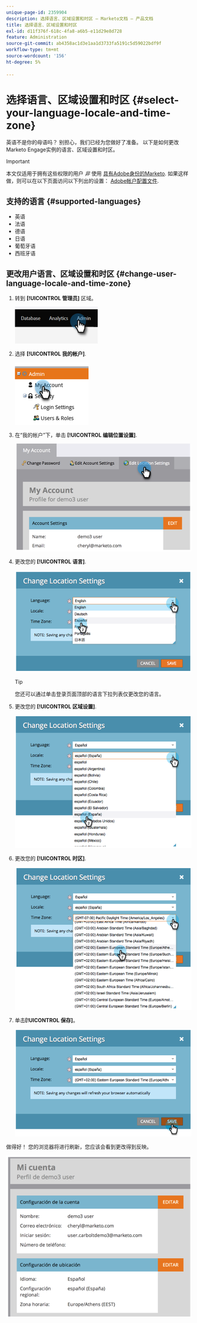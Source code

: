 ```yaml
---
unique-page-id: 2359904
description: 选择语言、区域设置和时区 — Marketo文档 — 产品文档
title: 选择语言、区域设置和时区
exl-id: d11f376f-618c-4fa8-a6b5-e11d29e8d728
feature: Administration
source-git-commit: ab4358ac1d3e1aa1d3733fa5191c5d59022bdf9f
workflow-type: tm+mt
source-wordcount: '156'
ht-degree: 5%

---
```


# 选择语言、区域设置和时区 {#select-your-language-locale-and-time-zone}

英语不是你的母语吗？ 别担心，我们已经为您做好了准备。 以下是如何更改Marketo Engage实例的语言、区域设置和时区。

>[!IMPORTANT]
>
>本文仅适用于拥有这些权限的用户 _非_ 使用 [具有Adobe身份的Marketo](/help/marketo/product-docs/administration/marketo-with-adobe-identity/adobe-identity-management-overview.md). 如果这样做，则可以在以下页面访问以下列出的设置： [Adobe帐户配置文件](https://account.adobe.com/profile).

## 支持的语言 {#supported-languages}

* 英语
* 法语
* 德语
* 日语
* 葡萄牙语
* 西班牙语

## 更改用户语言、区域设置和时区 {#change-user-language-locale-and-time-zone}

1. 转到 **[!UICONTROL 管理员]** 区域。

   ![](assets/select-your-language-locale-and-time-zone-1.png)

1. 选择 **[!UICONTROL 我的帐户]**.

   ![](assets/select-your-language-locale-and-time-zone-2.png)

1. 在“我的帐户”下，单击 **[!UICONTROL 编辑位置设置]**.

   ![](assets/select-your-language-locale-and-time-zone-3.png)

1. 更改您的 **[!UICONTROL 语言]**.

   ![](assets/select-your-language-locale-and-time-zone-4.png)

   >[!TIP]
   >
   >您还可以通过单击登录页面顶部的语言下拉列表仅更改您的语言。

1. 更改您的 **[!UICONTROL 区域设置]**.

   ![](assets/select-your-language-locale-and-time-zone-5.png)

1. 更改您的 **[!UICONTROL 时区]**.

   ![](assets/select-your-language-locale-and-time-zone-6.png)

1. 单击&#x200B;**[!UICONTROL 保存]**。

   ![](assets/select-your-language-locale-and-time-zone-7.png)

做得好！ 您的浏览器将进行刷新，您应该会看到更改得到反映。

![](assets/select-your-language-locale-and-time-zone-8.png)
